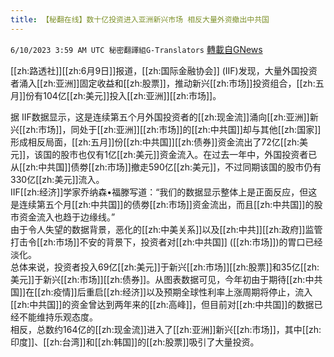 ```yaml
---
title: 【秘翻在线】数十亿投资进入亚洲新兴市场 相反大量外资撤出中共国
---
```

`6/10/2023 3:59 AM UTC 秘密翻譯組G-Translators` [轉載自GNews](https://gnews.org/articles/1373311)

         

[[zh:路透社]][[zh:6月9日]]报道，[[zh:国际金融协会]] (IIF)发现，大量外国投资者涌入[[zh:亚洲]]固定收益和[[zh:股票]]，推动新兴[[zh:市场]]投资组合，[[zh:五月]]份有104亿[[zh:美元]]投入[[zh:亚洲]][[zh:市场]]。

据 IIF数据显示，这是连续第五个月外国投资者的[[zh:现金流]]涌向[[zh:亚洲]]新兴[[zh:市场]]，同处于[[zh:亚洲]][[zh:市场]]的[[zh:中共国]]却与其他[[zh:国家]]形成相反局面，[[zh:五月]]份[[zh:中共国]][[zh:债券]]资金流出了72亿[[zh:美元]]，该国的股市也仅有1亿[[zh:美元]]资金流入。在过去一年中，外国投资者已从[[zh:中共国]]债劵[[zh:市场]]撤走590亿[[zh:美元]]，不过同期该国的股市仍有330亿[[zh:美元]]流入。  
IIF[[zh:经济]]学家乔纳森•福滕写道：“我们的数据显示整体上是正面反应，但这是连续第五个月[[zh:中共国]]的债劵[[zh:市场]]资金流出，而且[[zh:中共国]]的股市资金流入也趋于边缘线。”  
由于令人失望的数据背景，恶化的[[zh:中美关系]]以及[[zh:中共]][[zh:政府]]监管打击令[[zh:市场]]不安的背景下，投资者对[[zh:中共国]] ([[zh:市场]])的胃口已经淡化。  
总体来说，投资者投入69亿[[zh:美元]]于新兴[[zh:市场]][[zh:股票]]和35亿[[zh:美元]]于新兴[[zh:市场]][[zh:债券]]。从图表数据可见，今年初由于期待[[zh:中共国]]在[[zh:疫情]]后重启[[zh:经济]]以及预期全球性利率上涨周期将停止，流入[[zh:中共国]]的资金曾达到两年来的[[zh:高峰]]，但目前对[[zh:中共国]]的数据已经不能维持乐观态度。  
相反，总数约164亿的[[zh:现金流]]进入了[[zh:亚洲]]新兴[[zh:市场]]，其中[[zh:印度]]、[[zh:台湾]]和[[zh:韩国]]的[[zh:股票]]吸引了大量投资。
